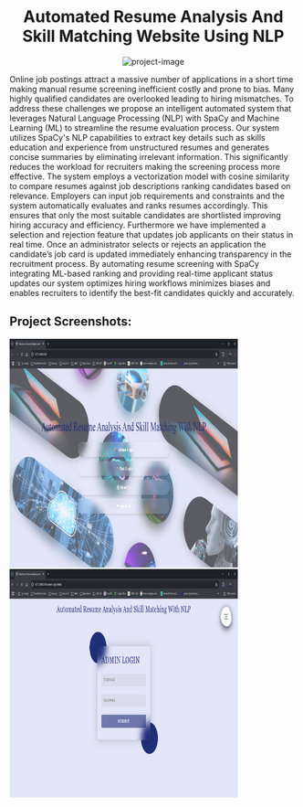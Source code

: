 <h1 align="center" id="title">Automated Resume Analysis And Skill Matching Website Using NLP</h1>

<p align="center"><img src="https://socialify.git.ci/vvenkatasaianand/Automated_Resume_Analysis_And_Skill_Matching_Website_using_NLP/image?custom_description=Django+Application&amp;description=1&amp;font=Bitter&amp;language=1&amp;name=1&amp;pattern=Transparent&amp;theme=Auto" alt="project-image"></p>

<p id="description">Online job postings attract a massive number of applications in a short time making manual resume screening inefficient costly and prone to bias. Many highly qualified candidates are overlooked leading to hiring mismatches. To address these challenges we propose an intelligent automated system that leverages Natural Language Processing (NLP) with SpaCy and Machine Learning (ML) to streamline the resume evaluation process. Our system utilizes SpaCy's NLP capabilities to extract key details such as skills education and experience from unstructured resumes and generates concise summaries by eliminating irrelevant information. This significantly reduces the workload for recruiters making the screening process more effective. The system employs a vectorization model with cosine similarity to compare resumes against job descriptions ranking candidates based on relevance. Employers can input job requirements and constraints and the system automatically evaluates and ranks resumes accordingly. This ensures that only the most suitable candidates are shortlisted improving hiring accuracy and efficiency. Furthermore we have implemented a selection and rejection feature that updates job applicants on their status in real time. Once an administrator selects or rejects an application the candidate’s job card is updated immediately enhancing transparency in the recruitment process. By automating resume screening with SpaCy integrating ML-based ranking and providing real-time applicant status updates our system optimizes hiring workflows minimizes biases and enables recruiters to identify the best-fit candidates quickly and accurately.</p>

<h2>Project Screenshots:</h2>

<img src="https://github.com/vvenkatasaianand/Automated_Resume_Analysis_And_Skill_Matching_Website_using_NLP/blob/main/Documentations/Screens/Main%20Screens/1.Home%20Screen.png" alt="project-screenshot" width="400" height="400/">

<img src="Documentations/Screens/Main Screens/2.Admin Login.png" alt="project-screenshot" width="400" height="400/">
